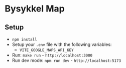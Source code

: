 # Bysykkel Map

## Setup

* `npm install`
* Setup your `.env` file with the following variables:
  * `VITE_GOOGLE_MAPS_API_KEY`
* Run: `make run` - `http://localhost:3000`
* Run dev mode: `npm run dev` - `http://localhost:5173`
